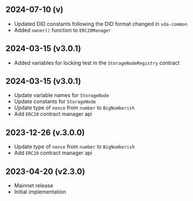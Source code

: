 2024-07-10 (v)
-------------------
- Updated DID constants following the DID format changed in `vda-common`
- Added `owner()` function to `ERC20Manager`


2024-03-15 (v3.0.1)
-------------------
- Added variables for locking test in the `StorageNodeRegistry` contract

2024-03-15 (v3.0.1)
-------------------
- Update variable names for `StorageNode`
- Update constants for `StorageNode`
- Update type of `nonce` from `number` to `BigNumberish`
- Add `ERC20` contract manager api

2023-12-26 (v.3.0.0)
-------------------
- Update type of `nonce` from `number` to `BigNumberish`
- Add `ERC20` contract manager api


2023-04-20 (v2.3.0)
-------------------
- Mainnet release
- Initial implementation